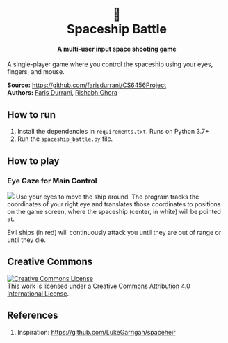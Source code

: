 <h1 align="center">
  <br>
  🚀
  <br>
  Spaceship Battle
  <br>
</h1>

<h4 align="center">A multi-user input space shooting game</h4>

A single-player game where you control the spaceship using your eyes, fingers,
and mouse.<br>

**Source:** https://github.com/farisdurrani/CS6456Project <br>
**Authors:** [Faris Durrani](https://github.com/farisdurrani/),
[Rishabh Ghora](https://github.com/RishabhGhora)

## How to run

1. Install the dependencies in `requirements.txt`. Runs on Python 3.7+
2. Run the `spaceship_battle.py` file.

## How to play

### Eye Gaze for Main Control

![](readme_assets/play_general.gif)
Use your eyes to move the ship around. The program tracks the coordinates of
your right eye and translates those coordinates to positions on the game screen,
where the spaceship (center, in white) will be pointed at.

Evil ships (in red) will continuously attack you until they are out of range
or until they die.

## Creative Commons

<a rel="license" href="http://creativecommons.org/licenses/by/4.0/"><img alt="Creative Commons License" style="border-width:0" src="https://i.creativecommons.org/l/by/4.0/88x31.png" /></a><br />This work is licensed under a <a rel="license" href="http://creativecommons.org/licenses/by/4.0/">Creative Commons Attribution 4.0 International License</a>.

## References

1. Inspiration: https://github.com/LukeGarrigan/spaceheir
